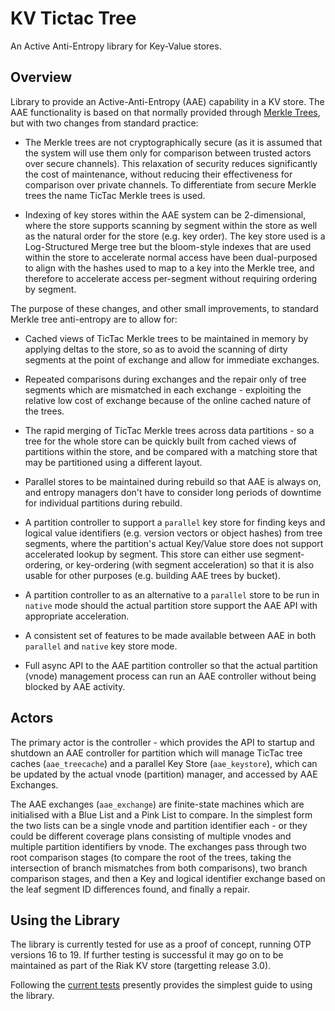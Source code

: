 # KV Tictac Tree

An Active Anti-Entropy library for Key-Value stores.

## Overview

Library to provide an Active-Anti-Entropy (AAE) capability in a KV store.  The AAE functionality is based on that normally provided through [Merkle Trees](https://github.com/basho/riak_core/blob/2.1.9/src/hashtree.erl), but with two changes from standard practice:

- The Merkle trees are not cryptographically secure (as it is assumed that the system will use them only for comparison between trusted actors over secure channels).  This relaxation of security reduces significantly the cost of maintenance, without reducing their effectiveness for comparison over private channels.  To differentiate from secure Merkle trees the name TicTac Merkle trees is used.

- Indexing of key stores within the AAE system can be 2-dimensional, where the store supports scanning by segment within the store as well as the natural order for the store (e.g. key order).  The key store used is a Log-Structured Merge tree but the bloom-style indexes that are used within the store to accelerate normal access have been dual-purposed to align with the hashes used to map to a key into the Merkle tree, and therefore to accelerate access per-segment without requiring ordering by segment.

The purpose of these changes, and other small improvements, to standard Merkle tree anti-entropy are to allow for:

- Cached views of TicTac Merkle trees to be maintained in memory by applying deltas to the store, so as to avoid the scanning of dirty segments at the point of exchange and allow for immediate exchanges.

- Repeated comparisons during exchanges and the repair only of tree segments which are mismatched in each exchange - exploiting the relative low cost of exchange because of the online cached nature of the trees.

- The rapid merging of TicTac Merkle trees across data partitions - so a tree for the whole store can be quickly built from cached views of partitions within the store, and be compared with a matching store that may be partitioned using a different layout.

- Parallel stores to be maintained during rebuild so that AAE is always on, and entropy managers don't have to consider long periods of downtime for individual partitions during rebuild.

- A partition controller to support a `parallel` key store for finding keys and logical value identifiers (e.g. version vectors or object hashes) from tree segments, where the partition's actual Key/Value store does not support accelerated lookup by segment.  This store can either use segment-ordering, or key-ordering (with segment acceleration) so that it is also usable for other purposes (e.g. building AAE trees by bucket).

- A partition controller to as an alternative to a `parallel` store to be run in `native` mode should the actual partition store support the AAE API with appropriate acceleration.  

- A consistent set of features to be made available between AAE in both `parallel` and `native` key store mode.

- Full async API to the AAE partition controller so that the actual partition (vnode) management process can run an AAE controller without being blocked by AAE activity.

## Actors

The primary actor is the controller - which provides the API to startup and shutdown an AAE controller for partition which will manage TicTac tree caches (`aae_treecache`) and a parallel Key Store (`aae_keystore`), which can be updated by the actual vnode (partition) manager, and accessed by AAE Exchanges.

The AAE exchanges (`aae_exchange`) are finite-state machines which are initialised with a Blue List and a Pink List to compare.  In the simplest form the two lists can be a single vnode and partition identifier each - or they could be different coverage plans consisting of multiple vnodes and multiple partition identifiers by vnode.  The exchanges pass through two root comparison stages (to compare the root of the trees, taking the intersection of branch mismatches from both comparisons), two branch comparison stages, and then a Key and logical identifier exchange based on the leaf segment ID differences found, and finally a repair.

## Using the Library

The library is currently tested for use as a proof of concept, running OTP versions 16 to 19.  If further testing is successful it may go on to be maintained as part of the Riak KV store (targetting release 3.0).

Following the [current tests](https://github.com/martinsumner/kv_index_tictactree/blob/master/test/end_to_end/basic_SUITE.erl) presently provides the simplest guide to using the library.
